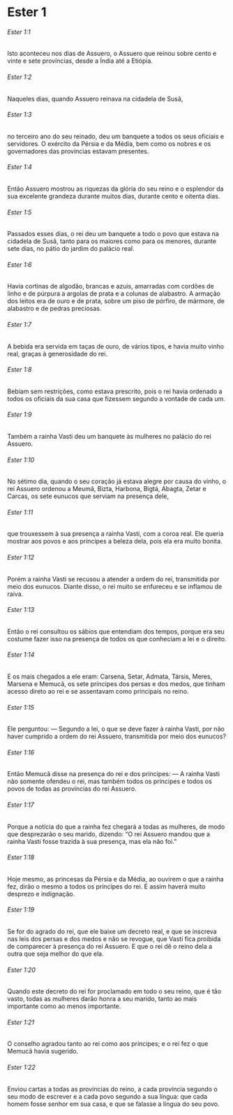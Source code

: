# Ester 1

###### Ester 1:1

Isto aconteceu nos dias de Assuero, o Assuero que reinou sobre cento e vinte e sete províncias, desde a Índia até a Etiópia.

###### Ester 1:2

Naqueles dias, quando Assuero reinava na cidadela de Susã,

###### Ester 1:3

no terceiro ano do seu reinado, deu um banquete a todos os seus oficiais e servidores. O exército da Pérsia e da Média, bem como os nobres e os governadores das províncias estavam presentes.

###### Ester 1:4

Então Assuero mostrou as riquezas da glória do seu reino e o esplendor da sua excelente grandeza durante muitos dias, durante cento e oitenta dias.

###### Ester 1:5

Passados esses dias, o rei deu um banquete a todo o povo que estava na cidadela de Susã, tanto para os maiores como para os menores, durante sete dias, no pátio do jardim do palácio real.

###### Ester 1:6

Havia cortinas de algodão, brancas e azuis, amarradas com cordões de linho e de púrpura a argolas de prata e a colunas de alabastro. A armação dos leitos era de ouro e de prata, sobre um piso de pórfiro, de mármore, de alabastro e de pedras preciosas.

###### Ester 1:7

A bebida era servida em taças de ouro, de vários tipos, e havia muito vinho real, graças à generosidade do rei.

###### Ester 1:8

Bebiam sem restrições, como estava prescrito, pois o rei havia ordenado a todos os oficiais da sua casa que fizessem segundo a vontade de cada um.

###### Ester 1:9

Também a rainha Vasti deu um banquete às mulheres no palácio do rei Assuero.

###### Ester 1:10

No sétimo dia, quando o seu coração já estava alegre por causa do vinho, o rei Assuero ordenou a Meumã, Bizta, Harbona, Bigtá, Abagta, Zetar e Carcas, os sete eunucos que serviam na presença dele,

###### Ester 1:11

que trouxessem à sua presença a rainha Vasti, com a coroa real. Ele queria mostrar aos povos e aos príncipes a beleza dela, pois ela era muito bonita.

###### Ester 1:12

Porém a rainha Vasti se recusou a atender a ordem do rei, transmitida por meio dos eunucos. Diante disso, o rei muito se enfureceu e se inflamou de raiva.

###### Ester 1:13

Então o rei consultou os sábios que entendiam dos tempos, porque era seu costume fazer isso na presença de todos os que conheciam a lei e o direito.

###### Ester 1:14

E os mais chegados a ele eram: Carsena, Setar, Admata, Társis, Meres, Marsena e Memucã, os sete príncipes dos persas e dos medos, que tinham acesso direto ao rei e se assentavam como principais no reino.

###### Ester 1:15

Ele perguntou: — Segundo a lei, o que se deve fazer à rainha Vasti, por não haver cumprido a ordem do rei Assuero, transmitida por meio dos eunucos?

###### Ester 1:16

Então Memucã disse na presença do rei e dos príncipes: — A rainha Vasti não somente ofendeu o rei, mas também todos os príncipes e todos os povos de todas as províncias do rei Assuero.

###### Ester 1:17

Porque a notícia do que a rainha fez chegará a todas as mulheres, de modo que desprezarão o seu marido, dizendo: “O rei Assuero mandou que a rainha Vasti fosse trazida à sua presença, mas ela não foi.”

###### Ester 1:18

Hoje mesmo, as princesas da Pérsia e da Média, ao ouvirem o que a rainha fez, dirão o mesmo a todos os príncipes do rei. E assim haverá muito desprezo e indignação.

###### Ester 1:19

Se for do agrado do rei, que ele baixe um decreto real, e que se inscreva nas leis dos persas e dos medos e não se revogue, que Vasti fica proibida de comparecer à presença do rei Assuero. E que o rei dê o reino dela a outra que seja melhor do que ela.

###### Ester 1:20

Quando este decreto do rei for proclamado em todo o seu reino, que é tão vasto, todas as mulheres darão honra a seu marido, tanto ao mais importante como ao menos importante.

###### Ester 1:21

O conselho agradou tanto ao rei como aos príncipes; e o rei fez o que Memucã havia sugerido.

###### Ester 1:22

Enviou cartas a todas as províncias do reino, a cada província segundo o seu modo de escrever e a cada povo segundo a sua língua: que cada homem fosse senhor em sua casa, e que se falasse a língua do seu povo.

